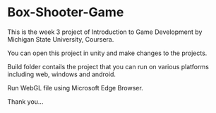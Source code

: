 # Box-Shooter-Game

This is the week 3 project of Introduction to Game Development by Michigan State University, Coursera.

You can open this project in unity and make changes to the projects.

Build folder contails the project that you can run on various platforms including web, windows and android.

Run WebGL file using Microsoft Edge Browser.

Thank you...